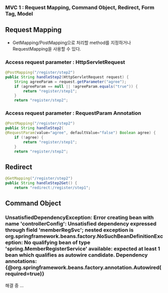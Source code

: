 ### MVC 1 : Request Mapping, Command Object, Redirect, Form Tag, Model


## Request Mapping

* GetMapping/PostMapping으로 처리할 method를 지정하거나 RequestMapping을 사용할 수 있다.
### Access request parameter : HttpServletRequest
```java
@PostMapping("/register/step2")
public String handleStep2(HttpServletRequest request) {
    String agreeParam = request.getParameter("agree");
    if (agreeParam == null || !agreeParam.equals("true")) {
        return "register/step1";
    }
    return "register/step2";
```

### Access request parameter : RequestParam Annotation
```java
@PostMapping("/register/step2")
public String handleStep2(
@RequestParam(value="agree", defaultValue="false") Boolean agree) {
    if (!agree) {
        return "register/step1";            
    }
    return "register/step2";
```

## Redirect
```java
@GetMapping("/register/step2")
public String handleStep2Get() {
    return "redirect:/register/step1";
``` 

## Command Object
### UnsatisfiedDependencyException: Error creating bean with name 'controllerConfig': Unsatisfied dependency expressed through field 'memberRegSvc'; nested exception is org.springframework.beans.factory.NoSuchBeanDefinitionException: No qualifying bean of type 'spring.MemberRegisterService' available: expected at least 1 bean which qualifies as autowire candidate. Dependency annotations: {@org.springframework.beans.factory.annotation.Autowired(required=true)}
해결 중 ...
